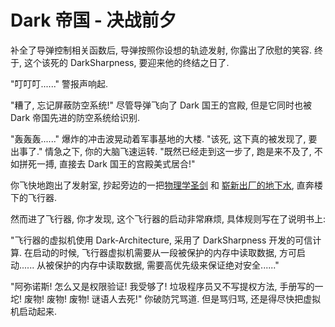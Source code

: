 # Dark 帝国 - 决战前夕

补全了导弹控制相关函数后, 导弹按照你设想的轨迹发射, 你露出了欣慰的笑容. 终于, 这个该死的 DarkSharpness, 要迎来他的终结之日了.

"叮叮叮......" 警报声响起.

"糟了, 忘记屏蔽防空系统!" 尽管导弹飞向了 Dark 国王的宫殿, 但是它同时也被 Dark 帝国先进的防空系统给识别.

"轰轰轰......" 爆炸的冲击波晃动着军事基地的大楼. "该死, 这下真的被发现了, 要出事了." 情急之下, 你的大脑飞速运转. "既然已经走到这一步了, 跑是来不及了, 不如拼死一搏, 直接去 Dark 国王的宫殿美式居合!"

你飞快地跑出了发射室, 抄起旁边的一把[物理学圣剑](https://yqqs.huijiwiki.com/wiki/%E7%89%A9%E7%90%86%E5%AD%A6%E5%9C%A3%E5%89%91) 和 [崭新出厂的地下水](https://yqqs.huijiwiki.com/wiki/%E5%9C%B0%E4%B8%8B%E6%B0%B4%EF%BC%88%E5%B4%AD%E6%96%B0%E5%87%BA%E5%8E%82%EF%BC%89), 直奔楼下的飞行器.

然而进了飞行器, 你才发现, 这个飞行器的启动非常麻烦, 具体规则写在了说明书上:

"飞行器的虚拟机使用 Dark-Architecture, 采用了 DarkSharpness 开发的可信计算. 在启动的时候, 飞行器虚拟机需要从一段被保护的内存中读取数据, 方可启动...... 从被保护的内存中读取数据, 需要高优先级来保证绝对安全......"

"阿弥诺斯! 怎么又是权限验证! 我受够了! 垃圾程序员又不写提权方法, 手册写的一坨! 废物! 废物! 废物! 谜语人去死!" 你破防咒骂道. 但是骂归骂, 还是得尽快把虚拟机启动起来.
